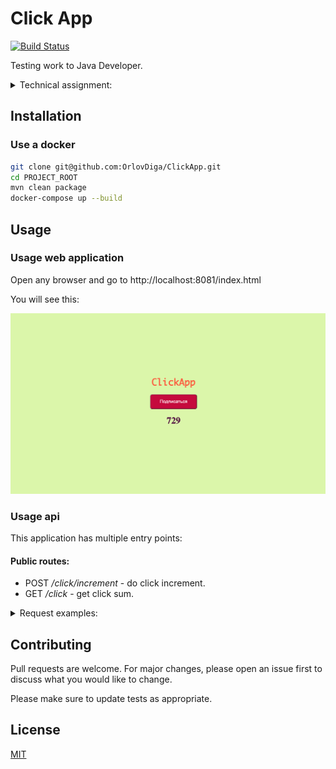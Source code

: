 # Click App
[![Build Status](https://travis-ci.com/OrlovDiga/ClickApp.svg?branch=master)](https://travis-ci.com/OrlovDiga/ClickApp)

Testing work to Java Developer.

<details><summary>Technical assignment:</summary>
"Напишите приложение "Счетчик кликов" 
Это должно быть веб приложение которое написано на java, maven, postgresql, html, javascript, css.
Веб интерфейс должен представлять собой кнопку и цифру, клик по кнопке должен увеличивать цифру.
После перезапуска приложения цифра не должна сбрасываться.
Код приложения должен быть покрыт unit тестами.

Нужно иметь ввиду что у приложения может быть множество пользователей и счетчик должен работать корректно и не пропускать клики.

</details>

## Installation

### Use a docker
```bash
git clone git@github.com:OrlovDiga/ClickApp.git
cd PROJECT_ROOT
mvn clean package
docker-compose up --build
```

## Usage

### Usage web application

Open any browser and go to http://localhost:8081/index.html

You will see this:

![alt text](https://github.com/OrlovDiga/ClickApp/blob/master/.git_files/startImage.png?raw=true)


### Usage api

This application has multiple entry points:

#### Public routes:

* POST */click/increment* - do click increment.
* GET */click* - get click sum.

<details><summary>Request examples:</summary>

#### */click/increment*
`POST`
```
  response
1
 ```


#### */click
`GET`
 ```
   response
1
  ```
</details>

## Contributing
Pull requests are welcome. For major changes, please open an issue first to discuss what you would like to change.

Please make sure to update tests as appropriate.

## License
[MIT](https://github.com/OrlovDiga/ClickApp/blob/master/LICENSE)
